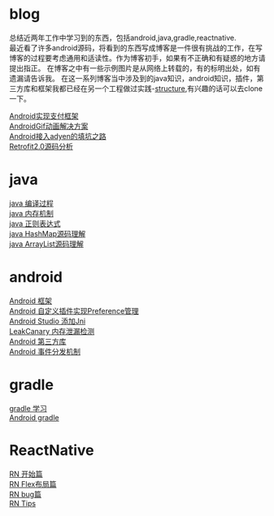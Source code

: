 # blog
 总结近两年工作中学习到的东西，包括android,java,gradle,reactnative.<br>
 最近看了许多android源码，将看到的东西写成博客是一件很有挑战的工作，在写博客的过程要考虑通用和适读性。作为博客初手，如果有不正确和有疑惑的地方请提出指正。
 在博客之中有一些示例图片是从网络上转载的，有的标明出处，如有遗漏请告诉我。
 在这一系列博客当中涉及到的java知识，android知识，插件，第三方库和框架我都已经在另一个工程做过实践-[structure](https://github.com/MerlinYu/structure),有兴趣的话可以去clone一下。
 
 [Android实现支付框架](https://github.com/MerlinYu/blog/blob/master/android/pay.md)<br>
 [AndroidGif动画解决方案](https://github.com/MerlinYu/blog/blob/master/android/android%20gif%E5%8A%A8%E7%94%BB%E8%A7%A3%E5%86%B3%E6%96%B9%E6%A1%88.md)<br>
 [Android接入adyen的填坑之路](https://github.com/MerlinYu/blog/blob/master/android/Android%20%E6%8E%A5%E5%85%A5adyen%20%E6%94%AF%E4%BB%98.md)<br>
 [Retrofit2.0源码分析](https://github.com/MerlinYu/blog/blob/master/android/retrofit.md)<br>
 
# java
[java 编译过程](https://github.com/MerlinYu/blog/blob/master/java/compile.md)<br>
[java 内存机制](https://github.com/MerlinYu/blog/blob/master/java/memory.md)<br>
[java 正则表达式](https://github.com/MerlinYu/blog/blob/master/java/regular.md)<br>
[java HashMap源码理解](https://github.com/MerlinYu/blog/blob/master/java/hashmap.md)<br>
[java ArrayList源码理解](https://github.com/MerlinYu/blog/blob/master/java/java_arraylist.md)<br>

# android
[Android 框架](https://github.com/MerlinYu/blog/blob/master/android/structure.md)<br>
[Android 自定义插件实现Preference管理](https://github.com/MerlinYu/PreferenceAnnotation/blob/master/README.md)<br>
[Android Studio 添加Jni](https://github.com/MerlinYu/blog/blob/master/android/jni.md)<br>
[LeakCanary 内存泄漏检测](https://github.com/MerlinYu/blog/blob/master/android/LeaksCanary.md)<br>
[Android 第三方库](https://github.com/MerlinYu/blog/blob/master/android/library.md)<br>
[Android 事件分发机制](https://github.com/MerlinYu/blog/blob/master/android/touch_event.md)<br>

# gradle
[gradle 学习](https://github.com/MerlinYu/blog/blob/master/gradle/grama.md)<br>
[Android gradle](https://github.com/MerlinYu/blog/blob/master/gradle/android_gradle.md)<br>

# ReactNative
[RN 开始篇](https://github.com/MerlinYu/blog/edit/master/react_native/start.md)<br>
[RN Flex布局篇](https://github.com/MerlinYu/blog/blob/master/react_native/view.md)<br>
[RN bug篇](https://github.com/MerlinYu/blog/blob/master/react_native/bug.md)<br>
[RN Tips](https://github.com/MerlinYu/blog/blob/master/react_native/tips.md)<br>
